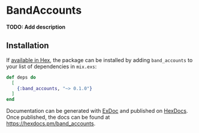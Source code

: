 # BandAccounts

**TODO: Add description**

## Installation

If [available in Hex](https://hex.pm/docs/publish), the package can be installed
by adding `band_accounts` to your list of dependencies in `mix.exs`:

```elixir
def deps do
  [
    {:band_accounts, "~> 0.1.0"}
  ]
end
```

Documentation can be generated with [ExDoc](https://github.com/elixir-lang/ex_doc)
and published on [HexDocs](https://hexdocs.pm). Once published, the docs can
be found at <https://hexdocs.pm/band_accounts>.

